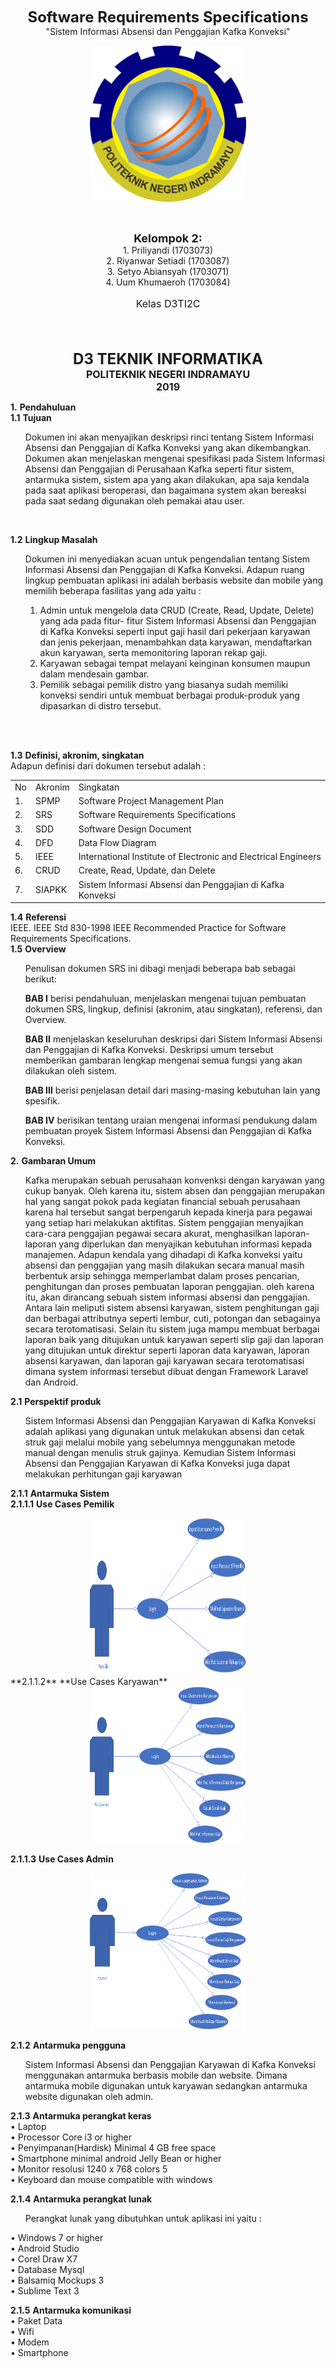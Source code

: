 <p align="center"><font size="5"><b>Software Requirements Specifications</b></font><br>
"Sistem Informasi Absensi dan Penggajian Kafka Konveksi"</p>

<p align="center"><img src="Gambar/POLINDRA.png" width="250" height="250"></p>

<br>

<p align="center">
    <b><font size="4">Kelompok 2:</font></b><br>
    1. Priliyandi (1703073) <br>
    2. Riyanwar Setiadi (1703087)<br>
    3. Setyo Abiansyah (1703071)<br>
    4. Uum Khumaeroh (1703084)
</p>
<center><font size="3"><p align="center">Kelas D3TI2C</p></font></center>

<br>

<br>

<p align="center"><b><font size="5">D3 TEKNIK INFORMATIKA</font></b><br>
<b><font size="3">POLITEKNIK NEGERI INDRAMAYU</font></b><br>
<b><font size="3">2019</font></b></p>

**1.** **Pendahuluan** <br>
	**1.1**	**Tujuan** <br>
<ol>Dokumen ini akan menyajikan deskripsi rinci tentang Sistem Informasi Absensi dan Penggajian di Kafka Konveksi yang akan dikembangkan. Dokumen akan menjelaskan mengenai spesifikasi pada Sistem Informasi Absensi dan Penggajian di Perusahaan Kafka seperti fitur sistem, antarmuka sistem, sistem apa yang akan dilakukan, apa saja kendala pada saat aplikasi beroperasi, dan bagaimana system akan bereaksi pada saat sedang digunakan oleh pemakai atau user.</ol> <br>

**1.2**	**Lingkup Masalah** <br>
<ol>Dokumen ini menyediakan acuan untuk pengendalian tentang Sistem Informasi Absensi dan Penggajian di Kafka Konveksi. Adapun ruang lingkup pembuatan aplikasi ini adalah berbasis website dan mobile yang memilih beberapa fasilitas yang ada yaitu :<br>

1.	Admin untuk mengelola data CRUD (Create, Read, Update, Delete) yang ada pada fitur- fitur Sistem Informasi Absensi dan Penggajian di Kafka Konveksi seperti input gaji hasil dari pekerjaan karyawan dan jenis pekerjaan, menambahkan data karyawan, mendaftarkan akun karyawan, serta memonitoring laporan rekap gaji.<br>
2.	Karyawan sebagai tempat melayani keinginan konsumen maupun dalam mendesain gambar.<br>
3.	Pemilik sebagai pemilik distro yang biasanya sudah memiliki konveksi sendiri untuk membuat berbagai produk-produk yang dipasarkan di distro tersebut.</ol><br>
 <br>
 
**1.3**	**Definisi, akronim, singkatan** <br>
		Adapun definisi dari dokumen tersebut adalah :<br>
		<table>
			<tr>
				<td> No </td>
				<td> Akronim </td>
				<td> Singkatan </td>
			</tr>
			<tr>
				<td> 1. </td>
				<td> SPMP </td>
				<td> Software Project Management Plan </td>
			</tr>
			<tr>
				<td> 2. </td>
				<td> SRS </td>
				<td> Software Requirements Specifications </td>
			</tr>
			<tr>
				<td> 3. </td>
				<td> SDD </td>
				<td> Software Design Document </td>
			</tr>
			<tr>
				<td> 4. </td>
				<td> DFD </td>
				<td> Data Flow Diagram </td>
			</tr>
			<tr>
				<td> 5. </td>
				<td> IEEE </td>
				<td> International Institute of Electronic and Electrical Engineers </td>
			</tr>
			<tr>
				<td> 6. </td>
				<td> CRUD </td>
				<td> Create, Read, Update, dan Delete </td>
			</tr>
			<tr>
				<td> 7. </td>
				<td> SIAPKK </td>
				<td> Sistem Informasi Absensi dan Penggajian di Kafka Konveksi </td>
			</tr>
		</table>
	**1.4**	**Referensi** <br>
IEEE. IEEE Std 830-1998 IEEE Recommended Practice for Software Requirements Specifications.<br>
	**1.5**	**Overview** <br>
<ol>Penulisan dokumen SRS ini dibagi menjadi beberapa bab sebagai berikut:<br>

**BAB I** berisi pendahuluan, menjelaskan mengenai tujuan pembuatan dokumen SRS, lingkup, definisi (akronim, atau singkatan), referensi, dan Overview.<br>

**BAB II** menjelaskan keseluruhan deskripsi dari Sistem Informasi Absensi dan Penggajian di Kafka Konveksi. Deskripsi umum tersebut memberikan gambaran lengkap mengenai semua fungsi yang akan dilakukan oleh sistem.<br>

**BAB III** berisi penjelasan detail dari  masing-masing kebutuhan lain yang spesifik.<br>

**BAB IV** berisikan tentang uraian mengenai informasi pendukung dalam pembuatan proyek Sistem Informasi Absensi dan Penggajian di Kafka Konveksi.<br></ol>

**2.** **Gambaran Umum**<br>
<ol>Kafka merupakan sebuah perusahaan konvenksi dengan karyawan yang cukup banyak. Oleh karena itu, sistem absen dan penggajian merupakan hal yang sangat pokok pada kegiatan financial sebuah perusahaan karena hal tersebut sangat berpengaruh kepada kinerja para pegawai yang setiap hari melakukan aktifitas. Sistem penggajian menyajikan cara-cara penggajian pegawai secara akurat, menghasilkan laporan-laporan yang diperlukan dan menyajikan kebutuhan informasi kepada manajemen. Adapun kendala yang dihadapi di Kafka konveksi yaitu absensi dan penggajian yang masih dilakukan secara manual masih berbentuk arsip sehingga memperlambat dalam proses pencarian, penghitungan dan proses pembuatan laporan penggajian. oleh karena itu, akan dirancang sebuah sistem informasi absensi dan  penggajian. Antara lain meliputi sistem absensi karyawan, sistem penghitungan gaji dan berbagai attributnya seperti lembur, cuti, potongan dan sebagainya secara terotomatisasi. Selain itu sistem juga mampu membuat berbagai laporan baik yang ditujukan untuk karyawan seperti slip gaji dan laporan yang ditujukan untuk direktur seperti laporan data karyawan, laporan absensi karyawan, dan laporan gaji karyawan secara terotomatisasi dimana system informasi tersebut dibuat dengan Framework Laravel dan Android.<br></ol>

**2.1** **Perspektif produk**<br>
<ol>Sistem Informasi Absensi dan Penggajian Karyawan di Kafka Konveksi adalah aplikasi yang digunakan untuk melakukan absensi dan cetak struk gaji melalui mobile yang sebelumnya menggunakan metode manual dengan menulis struk gajinya. Kemudian Sistem Informasi Absensi dan Penggajian Karyawan di Kafka Konveksi juga dapat melakukan perhitungan gaji karyawan<br></ol>

**2.1.1** **Antarmuka Sistem**<br>
**2.1.1.1**	**Use Cases Pemilik**<br>
<center><img src="Gambar/usecase_pemilik.png" width="250" height="250"></center>
**2.1.1.2** **Use Cases Karyawan**<br>
<center><img src="Gambar/usecase_karyawan.png" width="250" height="250"></center>
	
**2.1.1.3**	**Use Cases Admin**<br>
<center><img src="Gambar/usecase_admin.png" width="250" height="250"></center>

**2.1.2** **Antarmuka pengguna**<br>
<ol>Sistem Informasi Absensi dan Penggajian Karyawan di Kafka Konveksi menggunakan antarmuka berbasis mobile dan website. Dimana antarmuka mobile digunakan untuk karyawan sedangkan antarmuka website digunakan oleh admin.<br></ol>

**2.1.3** **Antarmuka perangkat keras**<br>
•	Laptop<br>
•	Processor Core i3 or higher<br>
•	Penyimpanan(Hardisk) Minimal 4 GB free space<br>
•	Smartphone minimal android Jelly Bean or higher<br>
•	Monitor resolusi 1240 x 768 colors 5<br>
•	Keyboard dan mouse compatible with windows<br>

**2.1.4** **Antarmuka perangkat lunak**<br>
<ol>Perangkat lunak yang dibutuhkan untuk aplikasi ini yaitu :<br></ol>
•	Windows 7 or higher<br>
•	Android Studio<br>
•	Corel Draw X7<br>
•	Database Mysql<br>
•	Balsamiq Mockups 3<br>
•	Sublime Text 3<br>


**2.1.5** **Antarmuka komunikasi**<br> 
•	Paket Data<br>
•	Wifi<br>
•	Modem<br>
•	Smartphone<br>